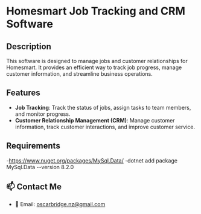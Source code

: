 # Homesmart Job Tracking and CRM Software

## Description

This software is designed to manage jobs and customer relationships for Homesmart. It provides an efficient way to track job progress, manage customer information, and streamline business operations.

## Features

- **Job Tracking**: Track the status of jobs, assign tasks to team members, and monitor progress.
- **Customer Relationship Management (CRM)**: Manage customer information, track customer interactions, and improve customer service.

## Requirements

 -https://www.nuget.org/packages/MySql.Data/
 -dotnet add package MySql.Data --version 8.2.0

## 📫 Contact Me

- 📧 Email: oscarbridge.nz@gmail.com


